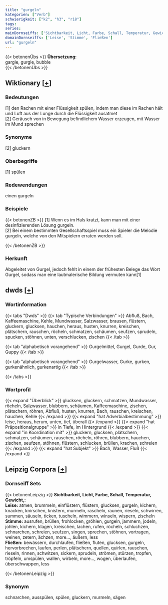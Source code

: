 ```yaml
---
title: "gurgeln"
kategorien: ["Verb"]
schwierigkeit: ["k2", "h3", "r18"]
tags:
series:
mainDornseiffs: ['Sichtbarkeit, Licht, Farbe, Schall, Temperatur, Gewicht,']
domainDornseiffs: ['Leise', 'Stimme', 'Fließen']
url: "gurgeln"
---
```


{{< betonenÜbs >}}
**Übersetzung:**  
gargle, gurgle, bubble  
{{< /betonenÜbs >}}

## Wiktionary [[+](https://de.wiktionary.org/wiki/gurgeln)]

### Bedeutungen
[1] den Rachen mit einer Flüssigkeit spülen, indem man diese im Rachen hält und Luft aus der Lunge durch die Flüssigkeit ausatmet  
[2] Geräusch von in Bewegung befindlichem Wasser erzeugen, mit Wasser im Mund sprechen  

### Synonyme
[2] gluckern  

### Oberbegriffe
[1] spülen  

### Redewendungen
einen gurgeln  

### Beispiele
{{< betonenZB >}}
[1] Wenn es im Hals kratzt, kann man mit einer desinfizierenden Lösung gurgeln.  
[2] Bei einem bestimmten Gesellschaftsspiel muss ein Spieler die Melodie gurgeln, welche von den Mitspielern erraten werden soll.  

{{< /betonenZB >}}
### Herkunft
Abgeleitet von Gurgel, jedoch fehlt in einem der frühesten Belege das Wort Gurgel, sodass man eine lautmalerische Bildung vermuten kann[1]  



## dwds [[+](https://www.dwds.de/wb/gurgeln)]

### Wortinformation
{{< tabs "Dwds" >}}
{{< tab "Typische Verbindungen" >}}
Abfluß, Bach, Kaffeemaschine, Kehle, Mundwasser, Salzwasser, brausen, flüstern, gluckern, glucksen, hauchen, heraus, husten, knurren, kreischen, plätschern, rauschen, röcheln, schmatzen, schäumen, seufzen, sprudeln, spucken, stöhnen, unten, verschlucken, zischen
{{< /tab >}}

{{< tab "alphabetisch vorangehend" >}}
Gurgelmittel, Gurgel, Gurde, Gur, Guppy
{{< /tab >}}

{{< tab "alphabetisch vorangehend" >}}
Gurgelwasser, Gurke, gurken, gurkenähnlich, gurkenartig
{{< /tab >}}

{{< /tabs >}}

### Wortprofil
{{< expand "Überblick" >}} glucksen, gluckern, schmatzen, Mundwasser, röcheln, Salzwasser, blubbern, schäumen, Kaffeemaschine, zischen, plätschern, röhren, Abfluß, husten, knurren, Bach, rauschen, kreischen, hauchen, Kehle {{< /expand >}}
{{< expand "hat Adverbialbestimmung" >}} leise, heraus, herum, unten, tief, überall {{< /expand >}}
{{< expand "hat Präpositionalgruppe" >}} in Tiefe, im Hintergrund {{< /expand >}}
{{< expand "in Koordination mit" >}} gluckern, glucksen, plätschern, schmatzen, schäumen, rauschen, röcheln, röhren, blubbern, hauchen, zischen, seufzen, stöhnen, flüstern, schlucken, brüllen, krachen, schreien {{< /expand >}}
{{< expand "hat Subjekt" >}} Bach, Wasser, Fluß {{< /expand >}}

## Leipzig Corpora [[+](https://corpora.uni-leipzig.de/en/res?word=gurgeln&corpusId=deu_newscrawl-public_2018)]

### Dornseiff Sets
{{< betonenLeipzig >}}
**Sichtbarkeit, Licht, Farbe, Schall, Temperatur, Gewicht,:**  
**Leise:** atmen, brummeln, einflüstern, flüstern, glucksen, gurgeln, kichern, knacken, knirschen, knistern, murmeln, rascheln, raunen, rieseln, schwirren, summen, säuseln, ticken, tuscheln, wimmern, winseln, wispern, zischeln  
**Stimme:** ausrufen, brüllen, frohlocken, gröhlen, gurgeln, jammern, jodeln, johlen, kichern, klagen, kreischen, lachen, rufen, röcheln, schluchzen, schnarchen, schreien, seufzen, singen, sprechen, stöhnen, vortragen, weinen, zetern, ächzen, more..., äußern, less  
**Fließen:** bewässern, durchlaufen, fließen, fluten, glucksen, gurgeln, hervorbrechen, laufen, perlen, plätschern, quellen, quirlen, rauschen, rieseln, rinnen, schwitzen, sickern, sprudeln, strömen, stürzen, tropfen, tröpfeln, umspülen, wallen, wirbeln, more..., wogen, überlaufen, überschwappen, less  

{{< /betonenLeipzig >}}

### Synonym
schnarchen, ausspülen, spülen, gluckern, murmeln, sägen

